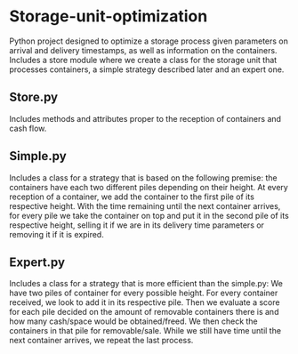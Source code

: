 # Storage-unit-optimization
Python project designed to optimize a storage process given parameters on arrival and delivery timestamps, as well as information on the containers.
Includes a store module where we create a class for the storage unit that processes containers, a simple strategy described later and an expert one.

## Store.py
Includes methods and attributes proper to the reception of containers and cash flow.

## Simple.py
Includes a class for a strategy that is based on the following premise:
the containers have each two different piles depending on their height. At every reception of a container, we add the container to the first pile of its respective
height. With the time remaining until the next container arrives, for every pile we take the container on top and put it in the second pile of its respective height, selling it
if we are in its delivery time parameters or removing it if it is expired.

## Expert.py
Includes a class for a strategy that is more efficient than the simple.py:
We have two piles of container for every possible height. For every container received, we look to add it in its respective pile. Then we evaluate a score for each pile decided
on the amount of removable containers there is and how many cash/space would be obtained/freed. We then check the containers in that pile for removable/sale. 
While we still have time until the next container arrives, we repeat the last process.
